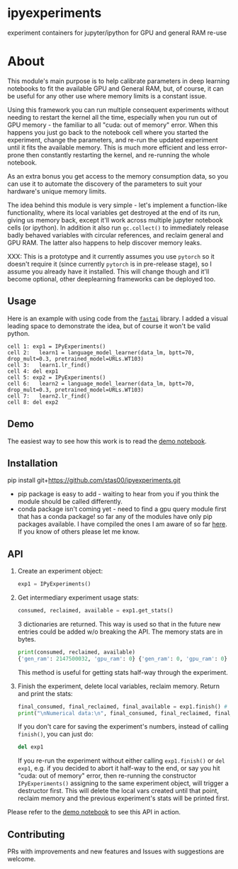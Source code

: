 # ipyexperiments
experiment containers for jupyter/ipython for GPU and general RAM re-use

# About

This module's main purpose is to help calibrate parameters in deep learning notebooks to fit the available GPU and General RAM, but, of course, it can be useful for any other use where memory limits is a constant issue.

Using this framework you can run multiple consequent experiments without needing to restart the kernel all the time, especially when you run out of GPU memory - the familiar to all "cuda: out of memory" error. When this happens you just go back to the notebook cell where you started the experiment, change the parameters, and re-run the updated experiment until it fits the available memory. This is much more efficient and less error-prone then constantly restarting the kernel, and re-running the whole notebook.

As an extra bonus you get access to the memory consumption data, so you can use it to automate the discovery of the parameters to suit your hardware's unique memory limits.

The idea behind this module is very simple - let's implement a function-like functionality, where its local variables get destroyed at the end of its run, giving us memory back, except it'll work across multiple jupyter notebook cells (or ipython). In addition it also run `gc.collect()` to immediately release badly behaved variables with circular references, and reclaim general and GPU RAM. The latter also happens to help discover memory leaks.

XXX: This is a prototype and it currently assumes you use `pytorch` so it doesn't require it (since currently `pytorch` is in pre-release stage), so I assume you already have it installed. This will change though and it'll become optional, other deeplearning frameworks can be deployed too.

## Usage

Here is an example with using code from the [`fastai`](https://github.com/fastai/fastai) library. I added a visual leading space to demonstrate the idea, but of course it won't be valid python.

```
cell 1: exp1 = IPyExperiments()
cell 2:   learn1 = language_model_learner(data_lm, bptt=70, drop_mult=0.3, pretrained_model=URLs.WT103)
cell 3:   learn1.lr_find()
cell 4: del exp1
cell 5: exp2 = IPyExperiments()
cell 6:   learn2 = language_model_learner(data_lm, bptt=70, drop_mult=0.3, pretrained_model=URLs.WT103)
cell 7:   learn2.lr_find()
cell 8: del exp2
```

## Demo

The easiest way to see how this work is to read the [demo notebook](https://github.com/stas00/ipyexperiments/blob/master/demo.ipynb). 

## Installation
pip install git+https://github.com/stas00/ipyexperiments.git

* pip package is easy to add - waiting to hear from you if you think the module should be called differently.
* conda package isn't coming yet - need to find a gpu query module first that has a conda package! so far any of the modules have only pip packages available. I have compiled the ones I am aware of so far [here](https://docs.fast.ai/dev/gpu.html#accessing-nvidia-gpu-info-programmatically). If you know of others please let me know.

## API

1. Create an experiment object:
   ```python
   exp1 = IPyExperiments()
   ```

2. Get intermediary experiment usage stats:
   ```python
   consumed, reclaimed, available = exp1.get_stats()
   ```
   3 dictionaries are returned. This way is used so that in the future new entries could be added w/o breaking the API. The memory stats are in bytes.

   ```python
   print(consumed, reclaimed, available)
   {'gen_ram': 2147500032, 'gpu_ram': 0} {'gen_ram': 0, 'gpu_ram': 0} {'gen_ram': 9921957888, 'gpu_ram': 7487881216}
   ```
   This method is useful for getting stats half-way through the experiment.

3. Finish the experiment, delete local variables, reclaim memory. Return and print the stats:
   ```python
   final_consumed, final_reclaimed, final_available = exp1.finish() # finish experiment
   print("\nNumerical data:\n", final_consumed, final_reclaimed, final_available)
   ```

   If you don't care for saving the experiment's numbers, instead of calling `finish()`, you can just do:
   ```python
   del exp1
   ```
   If you re-run the experiment without either calling `exp1.finish()` or `del exp1`, e.g. if you decided to abort it half-way to the end, or say you hit "cuda: out of memory" error, then re-running the constructor `IPyExperiments()` assigning to the same experiment object, will trigger a destructor first. This will delete the local vars created until that point, reclaim memory and the previous experiment's stats will be printed first.

Please refer to the [demo notebook](https://github.com/stas00/ipyexperiments/blob/master/demo.ipynb) to see this API in action.
   
## Contributing

PRs with improvements and new features and Issues with suggestions are welcome.
